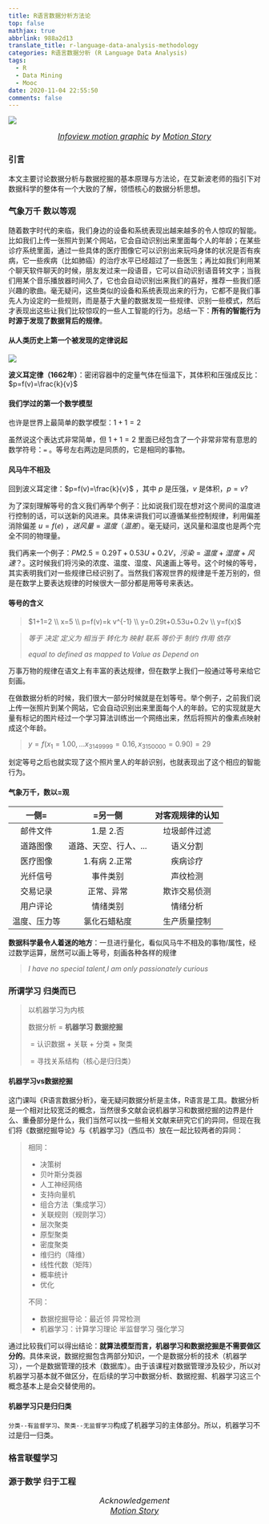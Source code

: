 ```yaml
---
title: R语言数据分析方法论
top: false
mathjax: true
abbrlink: 988a2d13
translate_title: r-language-data-analysis-methodology
categories: R语言数据分析 (R Language Data Analysis)
tags:
  - R
  - Data Mining
  - Mooc
date: 2020-11-04 22:55:50
comments: false
---
```




![](https://cdn.jsdelivr.net/gh/Yousazoe/picgo-repo/img/0081Kckwgy1gke2i5jecdg30xc0ir7wi.gif)

<div align=center>
  <font size="3">
    <i>
      <a href="https://www.behance.net/gallery/104300623/Infoview-motion-graphic?tracking_source=search_projects_recommended%7Cdata">Infoview motion graphic</a> by 
      <a href="https://www.behance.net/motion_story">Motion Story</a>
    </i>
  </font>
</div>


### 引言

本文主要讨论数据分析与数据挖掘的基本原理与方法论，在艾新波老师的指引下对数据科学的整体有一个大致的了解，领悟核心的数据分析思想。


<!-- more -->





### 气象万千 数以等观

随着数字时代的来临，我们身边的设备和系统表现出越来越多的令人惊叹的智能。比如我们上传一张照片到某个网站，它会自动识别出来里面每个人的年龄；在某些诊疗系统里面，通过一些具体的医疗图像它可以识别出来玩吗身体的状况是否有疾病，它一些疾病（比如肺癌）的治疗水平已经超过了一些医生；再比如我们利用某个聊天软件聊天的时候，朋友发过来一段语音，它可以自动识别语音转文字；当我们用某个音乐播放器时间久了，它也会自动识别出来我们的喜好，推荐一些我们感兴趣的歌曲。毫无疑问，这些类似的设备和系统表现出来的行为，它都不是我们事先人为设定的一些规则，而是基于大量的数据发现一些规律、识别一些模式，然后才表现出这些让我们比较惊叹的一些人工智能的行为。总结一下：**所有的智能行为时源于发现了数据背后的规律**。



#### 从人类历史上第一个被发现的定律说起

![](https://cdn.jsdelivr.net/gh/Yousazoe/picgo-repo/img/0081Kckwgy1gkq26xh6ncj31hc0m8153.jpg)

**波义耳定律（1662年）**：密闭容器中的定量气体在恒温下，其体积和压强成反比：$p=f(v)=\frac{k}{v}$



#### 我们学过的第一个数学模型

也许是世界上最简单的数学模型：$1+1=2$

虽然说这个表达式非常简单，但 $1+1=2$ 里面已经包含了一个非常非常有意思的数学符号：`=` 。等号左右两边是同质的，它是相同的事物。



#### 风马牛不相及

回到波义耳定律：$p=f(v)=\frac{k}{v}$ ，其中 $p$ 是压强，$v$ 是体积，$p = v?$

为了深刻理解等号的含义我们再举个例子：比如说我们现在想对这个房间的温度进行控制的话，可以送新的风进来。具体来讲我们可以遵循某些控制规律，利用偏差消除偏差 $u=f(e)$ ，$送风量=温度（温差）$。毫无疑问，送风量和温度也是两个完全不同的物理量。

我们再来一个例子：$PM2.5=0.29T+0.53U+0.2V$，$污染=温度+湿度+风速？$。这时候我们将污染的浓度、温度、湿度、风速画上等号。这个时候的等号，其实表明我们对一些规律已经识别了。当然我们客观世界的规律是千差万别的，但是在数学上要表达规律的时候很大一部分都是用等号来表达。



#### 等号的含义

> $1+1=2 \\
> x=5 \\
> p=f(v)=k v^{-1} \\
> y=0.29t+0.53u+0.2v \\ y=f(x)$



> *等于  决定  定义为  相当于  转化为  映射  联系  等价于  制约  作用  依存*
>
> *equal to    defined as    mapped to    Value as    Depend on*



万事万物的规律在语文上有丰富的表达规律，但在数学上我们一般通过等号来给它刻画。

在做数据分析的时候，我们很大一部分时候就是在划等号。举个例子，之前我们说上传一张照片到某个网站，它会自动识别出来里面每个人的年龄。它的实现就是大量有标记的图片经过一个学习算法训练出一个网络出来，然后将照片的像素点映射成这个年龄。

> $y=f(x_1=1.00,...x_{3149999}=0.16,x_{3150000}=0.90)=29$

划定等号之后也就实现了这个照片里人的年龄识别，也就表现出了这个相应的智能行为。



#### 气象万千，数以=观

|    一侧=     |        =另一侧        | 对客观规律的认知 |
| :----------: | :-------------------: | :--------------: |
|   邮件文件   |       1.是 2.否       |   垃圾邮件过滤   |
|   道路图像   | 道路、天空、行人、... |     语义分割     |
|   医疗图像   |     1.有病 2.正常     |     疾病诊疗     |
|   光纤信号   |       事件类别        |     声纹检测     |
|   交易记录   |      正常、异常       |   欺诈交易侦测   |
|   用户评论   |       情绪类别        |     情绪分析     |
| 温度、压力等 |     氯化石蜡粘度      |   生产质量控制   |



**数据科学最令人着迷的地方**：一旦进行量化，看似风马牛不相及的事物/属性，经过数学运算，居然可以画上等号，刻画各种各样的规律



> *I have no special talent,I am only passionately curious*



### 所谓学习 归类而已

> 以机器学习为内核
>
> 数据分析 = **机器学习 数据挖掘**
>
> ​				= 认识数据 + 关联 + 分类 + 聚类
>
> ​                = 寻找关系结构（核心是归归类）



#### 机器学习vs数据挖掘

这门课叫《R语言数据分析》，毫无疑问数据分析是主体，R语言是工具。数据分析是一个相对比较宽泛的概念，当然很多文献会说机器学习和数据挖掘的边界是什么、重叠部分是什么，我们当然可以找一些相关文献来研究它们的异同，但现在我们将《数据挖掘导论》与《机器学习》（西瓜书）放在一起比较两者的异同：

> 相同：
>
> + 决策树
> + 贝叶斯分类器
> + 人工神经网络
> + 支持向量机
> + 组合方法（集成学习）
> + 关联规则（规则学习）
> + 层次聚类
> + 原型聚类
> + 密度聚类
> + 维归约（降维）
> + 线性代数（矩阵）
> + 概率统计
> + 优化
>
> 不同：
>
> + 数据挖掘导论：最近邻 异常检测
> + 机器学习：计算学习理论 半监督学习 强化学习

通过比较我们可以得出结论：**就算法模型而言，机器学习和数据挖掘是不需要做区分的**。具体来说，数据挖掘包含两部分知识，一个是数据分析的技术（机器学习），一个是数据管理的技术（数据库）。由于该课程对数据管理涉及较少，所以对机器学习基本就不做区分，在后续的学习中数据分析、数据挖掘、机器学习这三个概念基本上是会交替使用的。



#### 机器学习只是归归类

`分类--有监督学习`、`聚类--无监督学习`构成了机器学习的主体部分。所以，机器学习不过是归一归类。



### 格言联璧学习



### 源于数学 归于工程









<div align=center>
  <font size="3">
    <i> Acknowledgement <br/> 
      <a href="https://www.behance.net/motion_story">Motion Story</a>
    </i>
  </font>
</div>